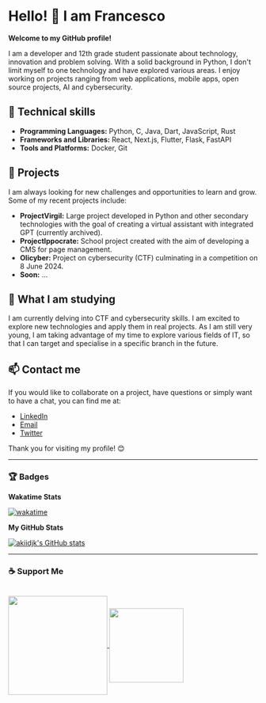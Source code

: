 # Hello! 👋 I am Francesco

**Welcome to my GitHub profile!**

I am a developer and 12th grade student passionate about technology, innovation and problem solving. With a solid background in Python, I don't limit myself to one technology and have explored various areas. I enjoy working on projects ranging from web applications, mobile apps, open source projects, AI and cybersecurity.

## 🔧 Technical skills

- **Programming Languages:** Python, C, Java, Dart, JavaScript, Rust
- **Frameworks and Libraries:** React, Next.js, Flutter, Flask, FastAPI
- **Tools and Platforms:** Docker, Git

## 🚀 Projects

I am always looking for new challenges and opportunities to learn and grow. Some of my recent projects include:

- **ProjectVirgil:** Large project developed in Python and other secondary technologies with the goal of creating a virtual assistant with integrated GPT (currently archived).
- **ProjectIppocrate:** School project created with the aim of developing a CMS for page management.
- **Olicyber:** Project on cybersecurity (CTF) culminating in a competition on 8 June 2024.
- **Soon:** ...

## 🌱 What I am studying

I am currently delving into CTF and cybersecurity skills. I am excited to explore new technologies and apply them in real projects. As I am still very young, I am taking advantage of my time to explore various fields of IT, so that I can target and specialise in a specific branch in the future.

## 📫 Contact me

If you would like to collaborate on a project, have questions or simply want to have a chat, you can find me at:

- [LinkedIn](https://www.linkedin.com/in/francesco-memoli-b05a542ab/)
- [Email](mailto:memolifrancesco098@gmail.com)
- [Twitter](https://twitter.com/akiidjk)

Thank you for visiting my profile! 😊

---

### 🏆 Badges

**Wakatime Stats**

[![wakatime](https://wakatime.com/badge/user/d2904db0-e9ef-4cbb-821c-3ea11d4a1c03.svg)](https://wakatime.com/@d2904db0-e9ef-4cbb-821c-3ea11d4a1c03)

**My GitHub Stats**

<a href="http://www.github.com/akiidjk"><img src="https://github-readme-stats.vercel.app/api?username=akiidjk&show_icons=true&hide=&count_private=true&title_color=a855f7&text_color=ffffff&icon_color=6366f1&bg_color=181824&hide_border=true&show_icons=true" alt="akiidjk's GitHub stats" /></a>

---

### ☕ Support Me

<div style="display: inline_block"><br>
<a href="https://www.paypal.com/paypalme/Retr0jk">
  <img width="200" align="center" src="https://img.shields.io/badge/PayPal-00457C?style=for-the-badge&logo=paypal&logoColor=white" />
</a>
<a href="https://www.buymeacoffee.com/dragonfaivk">
  <img align="center" src="https://cdn.buymeacoffee.com/buttons/v2/default-yellow.png" width="150"/>
</a>
</div>
